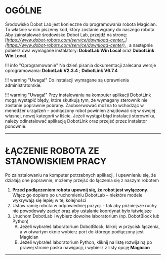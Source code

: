 # OGÓLNE

Środowisko Dobot Lab jest konieczne do programowania robota Magician. To właśnie w nim piszemy kod, który zostanie wgrany do naszego robota. Aby zainstalować środowisko Dobot Lab, przejdź na stronę:  [_https://www.dobot-robots.com/service/download-center_](https://www.dobot-robots.com/service/download-center)_,_ a następnie pobierz dwa wymagane instalatory: **DobotLab Win Local** oraz **DobotLink Win Local**.

!!! info "Oprogramowanie"
	Na dzień pisania dokumentacji zalecana wersje oprogramowania: **DobotLab V2.3.4** ; **DobotLink V6.7.4**

!!! warning "Uwaga!"
	Do instalacji wymagane są uprawnienia administratorskie.

!!! warning "Uwaga!"
	Przy instalowaniu na komputer aplikacji DobotLink mogą wystąpić błędy, które skutkują tym, że wymagany sterownik nie zostanie poprawnie pobrany. Zaobserwować można to wchodząc w menedżer urządzeń – podłączony robot powinien znajdować się w swojej własnej, nowej kategorii w liście. Jeżeli wystąpi błąd instalacji sterownika, należy odinstalować aplikację DobotLink oraz przejść przez instalator ponownie.

---

# ŁĄCZENIE ROBOTA ZE STANOWISKIEM PRACY

Po zainstalowaniu na komputer potrzebnych aplikacji, i upewnieniu się, że działają one poprawnie, możemy przejść do łączenia się z naszym robotem

<ol>
	<li><b>Przed podłączeniem robota upewnij się, że robot jest wyłączony</b>. Włącz go dopiero po uruchomieniu DobotLab – niektóre modele wykrywają się lepiej w tej kolejności</li>
	<li>Ustaw ramię robota w odpowiedniej pozycji - tak aby późniejsze ruchy nie powodowały zacięć oraz aby ustalanie koordynat było łatwiejsze</li>
	<li>
	Uruchom DobotLab i wybierz dowolne laboratorium (np. DobotBlock lub Python)
		<ol style="list-style: upper-alpha;">
			<li>Jeżeli wybrałeś laboratorium DobotBlock, kliknij w przycisk łączenia, a w otwartym oknie wybierz port do którego podłączony jest Magician</li>
			<li>Jeżeli wybrałeś laboratorium Python, kliknij na listę rozwijalną po prawej stronie paska nawigacji, i wybierz z listy opcję <b>Magician</b></li>
		</ol>
	</li>
</ol>

---